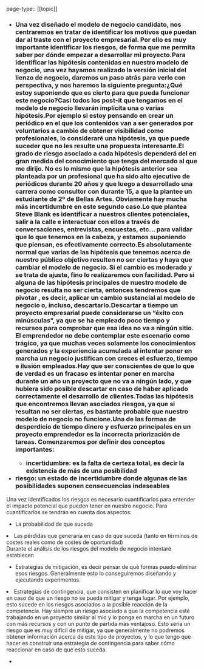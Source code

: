 page-type:: [[topic]]
- ### Una vez diseñado el modelo de negocio candidato, nos centraremos en tratar de identificar los motivos que puedan dar al traste con el proyecto empresarial. Por ello es muy importante identificar los riesgos, de forma que me permita saber por dónde empezar a desarrollar mi proyecto.Para identificar las hipótesis contenidas en nuestro modelo de negocio, una vez hayamos realizado la versión inicial del lienzo de negocio, daremos un paso atrás para verlo con perspectiva, y nos haremos la siguiente pregunta:¿Qué estoy suponiendo que es cierto para que pueda funcionar este negocio?Casi todos los post-it que tengamos en el modelo de negocio llevarán implícita una o varias hipótesis.Por ejemplo si estoy pensando en crear un periódico en el que los contenidos van a ser generados por voluntarios a cambio de obtener visibilidad como profesionales, lo consideraré una hipótesis, ya que puede suceder que no les resulte una propuesta interesante.El grado de riesgo asociado a cada hipótesis dependerá del en gran medida del conocimiento que tenga del mercado al que me dirijo. No es lo mismo que la hipótesis anterior sea planteada por un profesional que ha sido alto ejecutivo de periódicos durante 20 años y que luego a desarrollado una carrera como consultor con durante 15, a que la plantee un estudiante de 2º de Bellas Artes. Obviamente hay mucha más incertidumbre en este segundo caso.Lo que plantea Steve Blank es identificar a nuestros clientes potenciales, salir a la calle e interactuar con ellos a través de conversaciones, entrevistas, encuestas, etc... para validar que lo que tenemos en la cabeza, y estamos suponiendo que piensan, es efectivamente correcto.Es absolutamente normal que varias de las hipótesis que tenemos acerca de nuestro público objetivo resulten no ser ciertas y haya que cambiar el modelo de negocio. Si el cambio es moderado y se trata de ajuste, fino lo realizaremos con facilidad. Pero si alguna de las hipótesis principales de nuestro modelo de negocio resulta no ser cierta, entonces tendremos que pivotar , es decir, aplicar un cambio sustancial al modelo de negocio o, incluso, descartarlo.Descartar a tiempo un proyecto empresarial puede considerarse un “éxito con minúsculas”, ya que se ha empleado poco tiempo y recursos para comprobar que esa idea no va a ningún sitio. El emprendedor no debe contemplar este escenario como trágico, ya que muchas veces solamente los conocimientos generados y la experiencia acumulada al intentar poner en marcha un negocio justifican con creces el esfuerzo, tiempo e ilusión empleados.Hay que ser conscientes de que lo que de verdad es un fracaso es intentar poner en marcha durante un año un proyecto que no va a ningún lado, y que hubiera sido posible descartar en caso de haber aplicado correctamente el desarrollo de clientes.Todas las hipótesis que encontremos llevan asociados riesgos, ya que si resultan no ser ciertas, es bastante probable que nuestro modelo de negocio no funcione.Una de las formas de desperdicio de tiempo dinero y esfuerzo principales en un proyecto emprendedor es la incorrecta priorización de tareas. Comenzaremos por definir dos conceptos importantes:<ul><li>incertidumbre: es la falta de certeza total, es decir la existencia de más de una posibilidad</li></ul><li>riesgo: un estado de incertidumbre donde algunas de las posibilidades suponen consecuencias indeseables</li></ul>Una vez identificados los riesgos es necesario cuantificarlos para entender el impacto potencial que pueden tener en nuestro negocio. Para cuantificarlos se tendrán en cuenta dos aspectos:<ul><li>La probabilidad de que suceda</li></ul><li>Las pérdidas que generaría en caso de que suceda (tanto en términos de costes reales como de costes de oportunidad)</li></ul> Durante el análisis de los riesgos del modelo de negocio intentaré establecer:<ul><li>Estrategias de mitigación, es decir pensar de qué formas puedo eliminar esos riesgos. Generalmente esto lo conseguiremos diseñando y ejecutando experimentos.</li></ul><li>Estrategias de contingencia, que consisten en planificar lo que voy hacer en caso de que un riesgo no se pueda mitigar y tenga lugar. Por ejemplo, esto sucede en los riesgos asociados a la posible reacción de la competencia. Hay siempre un riesgo asociado a que la competencia esté trabajando en un proyecto similar al mío y lo ponga en marcha en un futuro con más recursos y con un punto de partida más ventajoso. Esto sería un riesgo que es muy difícil de mitigar, ya que generalmente no podremos obtener información acerca de este tipo de proyectos, y lo que tengo que hacer es construir una estrategia de contingencia para saber cómo reaccionar en caso de que esto suceda.</li></ul>
  - 



